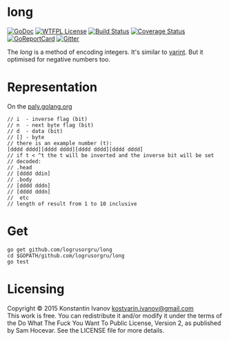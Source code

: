 long
====

[![GoDoc](https://godoc.org/github.com/logrusorgru/long?status.svg)](https://godoc.org/github.com/logrusorgru/long)
[![WTFPL License](https://img.shields.io/badge/license-wtfpl-blue.svg)](http://www.wtfpl.net/about/)
[![Build Status](https://travis-ci.org/logrusorgru/long.svg)](https://travis-ci.org/logrusorgru/long)
[![Coverage Status](https://coveralls.io/repos/logrusorgru/long/badge.svg?branch=master)](https://coveralls.io/r/logrusorgru/long?branch=master)
[![GoReportCard](https://goreportcard.com/badge/logrusorgru/long)](https://goreportcard.com/report/logrusorgru/long)
[![Gitter](https://img.shields.io/badge/chat-on_gitter-46bc99.svg?logo=data:image%2Fsvg%2Bxml%3Bbase64%2CPHN2ZyB4bWxucz0iaHR0cDovL3d3dy53My5vcmcvMjAwMC9zdmciIGhlaWdodD0iMTQiIHdpZHRoPSIxNCI%2BPGcgZmlsbD0iI2ZmZiI%2BPHJlY3QgeD0iMCIgeT0iMyIgd2lkdGg9IjEiIGhlaWdodD0iNSIvPjxyZWN0IHg9IjIiIHk9IjQiIHdpZHRoPSIxIiBoZWlnaHQ9IjciLz48cmVjdCB4PSI0IiB5PSI0IiB3aWR0aD0iMSIgaGVpZ2h0PSI3Ii8%2BPHJlY3QgeD0iNiIgeT0iNCIgd2lkdGg9IjEiIGhlaWdodD0iNCIvPjwvZz48L3N2Zz4%3D&logoWidth=10)](https://gitter.im/logrusorgru/long?utm_source=badge&utm_medium=badge&utm_campaign=pr-badge)

The _long_ is a method of encoding integers. It's similar to
[varint](https://developers.google.com/protocol-buffers/docs/encoding#varints).
But it optimised for negative numbers too.

# Representation

On the [paly.golang.org](http://play.golang.org/p/-eNR53vrL5)

```
// i  - inverse flag (bit)
// n  - next byte flag (bit)
// d  - data (bit)
// [] - byte
// there is an example number (t):
[dddd dddd][dddd dddd][dddd dddd][dddd dddd]
// if t < ^t the t will be inverted and the inverse bit will be set
// decoded:
// .head
// [dddd ddin]
// .body
// [dddd dddn]
// [dddd dddn]
//  etc
// length of result from 1 to 10 inclusive
```

# Get

```
go get github.com/logrusorgru/long
cd $GOPATH/github.com/logrusorgru/long
go test
```

# Licensing

Copyright © 2015 Konstantin Ivanov <kostyarin.ivanov@gmail.com>  
This work is free. You can redistribute it and/or modify it under the
terms of the Do What The Fuck You Want To Public License, Version 2,
as published by Sam Hocevar. See the LICENSE file for more details.
